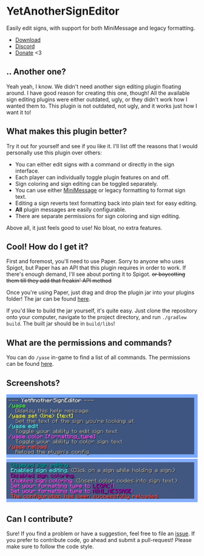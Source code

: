# YetAnotherSignEditor
Easily edit signs, with support for both MiniMessage and legacy formatting.

* [Download](https://github.com/TehBrian/YetAnotherSignEditor/releases/latest)
* [Discord](https://thbn.me/discord)
* [Donate](https://github.com/sponsors/TehBrian) <3

## .. Another one?
Yeah yeah, I know. We didn't need another sign editing plugin floating around. I
have good reason for creating this one, though! All the available sign editing
plugins were either outdated, ugly, or they didn't work how I wanted them to.
This plugin is not outdated, not ugly, and it works just how I want it to!

## What makes this plugin better?
Try it out for yourself and see if you like it. I'll list off the reasons that I
would personally use this plugin over others:

- You can either edit signs with a command or directly in the sign interface.
- Each player can individually toggle plugin features on and off.
- Sign coloring and sign editing can be toggled separately.
- You can use either [MiniMessage][MiniMessage] or legacy formatting to format
  sign text.
- Editing a sign reverts text formatting back into plain text for easy editing.
- **All** plugin messages are easily configurable.
- There are separate permissions for sign coloring and sign editing.

Above all, it just feels good to use! No bloat, no extra features.

[MiniMessage]: https://docs.adventure.kyori.net/minimessage.html

## Cool! How do I get it?
First and foremost, you'll need to use Paper. Sorry to anyone who uses Spigot,
but Paper has an API that this plugin requires in order to work. If there's
enough demand, I'll see about porting it to Spigot. ~~or boycotting them till
they add that freakin' API method~~

Once you're using Paper, just drag and drop the plugin jar into your plugins
folder! The jar can be found [here][releases].

[releases]: https://github.com/TehBrian/YetAnotherSignEditor/releases

If you'd like to build the jar yourself, it's quite easy. Just clone the
repository onto your computer, navigate to the project directory, and
run `./gradlew build`. The built jar should be in `build/libs`!

## What are the permissions and commands?
You can do `/yase` in-game to find a list of all commands. The permissions can
be found [here][plugin.yml].

[plugin.yml]: https://github.com/TehBrian/YetAnotherSignEditor/blob/master/src/main/resources/plugin.yml

## Screenshots?
![help menu](images/help-menu.png)
![commands](images/commands.png)

## Can I contribute?
Sure! If you find a problem or have a suggestion, feel free to file
an [issue](https://github.com/TehBrian/YetAnotherSignEditor/issues). If you
prefer to contribute code, go ahead and submit a pull-request! Please make sure
to follow the code style.
